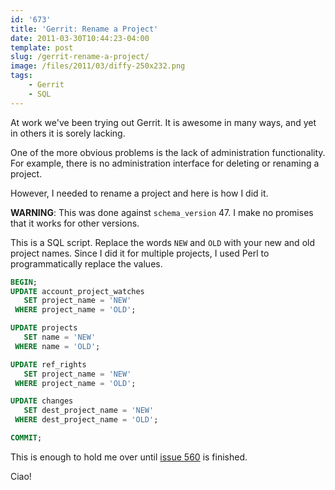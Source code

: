 ```yaml
---
id: '673'
title: 'Gerrit: Rename a Project'
date: 2011-03-30T10:44:23-04:00
template: post
slug: /gerrit-rename-a-project/
image: /files/2011/03/diffy-250x232.png
tags:
    - Gerrit
    - SQL
---
```


At work we've been trying out Gerrit. It is awesome in many ways, and yet in
others it is sorely lacking.

One of the more obvious problems is the lack of administration functionality.
For example, there is no administration interface for deleting or renaming a
project.

However, I needed to rename a project and here is how I did it.

**WARNING**: This was done against `schema_version` 47. I make no promises
that it works for other versions.

This is a SQL script. Replace the words `NEW` and `OLD` with your new and old
project names. Since I did it for multiple projects, I used Perl to
programmatically replace the values.

```sql
BEGIN;
UPDATE account_project_watches
   SET project_name = 'NEW'
 WHERE project_name = 'OLD';

UPDATE projects
   SET name = 'NEW'
 WHERE name = 'OLD';

UPDATE ref_rights
   SET project_name = 'NEW'
 WHERE project_name = 'OLD';

UPDATE changes
   SET dest_project_name = 'NEW'
 WHERE dest_project_name = 'OLD';

COMMIT;
```

This is enough to hold me over until
[issue 560](http://code.google.com/p/gerrit/issues/detail?id=560) is finished.

Ciao!
